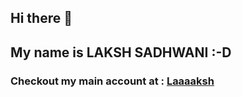 ## Hi there 👋
## My name is LAKSH SADHWANI :-D
### Checkout my main account at : [Laaaaksh][github]

[github]: https://github.com/Laaaaksh
